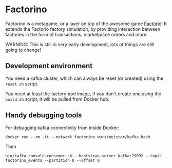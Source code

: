 # Factorino

Factorino is a metagame, or a layer on top of the awesome game [Factorio](https://factorio.com/)! It extends the Factorio factory simulation, by providing interaction between factories in the form of transactions, marketplace orders and more.

WARNING: This is still in very early development, lots of things are still going to change!

## Development environment

You need a kafka cluster, which can always be reset (or created) using the `reset.sh` script.

You need at least the factory pod image, if you don't create one using the `build.sh` script, it will be pulled from Docker hub.

## Handy debugging tools

For debugging kafka connectivity from inside Docker: 

`docker run --rm -it --network factorino wurstmeister/kafka bash`

Then

`bin/kafka-console-consumer.sh --bootstrap-server kafka:29092 --topic factorino_events --partition 0 --offset 0`
